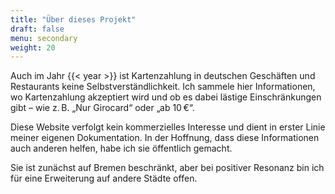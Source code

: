 ```yaml
---
title: "Über dieses Projekt"
draft: false
menu: secondary
weight: 20
---
```


Auch im Jahr {{< year >}} ist Kartenzahlung in deutschen Geschäften und Restaurants keine Selbstverständlichkeit. Ich sammele hier Informationen, wo Kartenzahlung akzeptiert wird und ob es dabei lästige Einschränkungen gibt – wie z. B. „Nur Girocard“ oder „ab 10 €“.

Diese Website verfolgt kein kommerzielles Interesse und dient in erster Linie meiner eigenen Dokumentation. In der Hoffnung, dass diese Informationen auch anderen helfen, habe ich sie öffentlich gemacht.

Sie ist zunächst auf Bremen beschränkt, aber bei positiver Resonanz bin ich für eine Erweiterung auf andere Städte offen.
